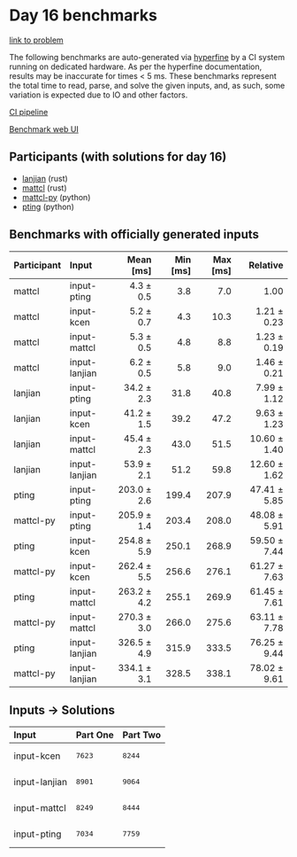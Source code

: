 # Day 16 benchmarks

[link to problem](https://adventofcode.com/2023/day/16)

The following benchmarks are auto-generated via
[hyperfine](https://github.com/sharkdp/hyperfine) by a CI system running on
dedicated hardware. As per the hyperfine documentation, results may be
inaccurate for times < 5 ms. These benchmarks represent the total time to read,
parse, and solve the given inputs, and, as such, some variation is expected due
to IO and other factors.

[CI pipeline](http://ci.papercode.net:8080/teams/main/pipelines/aoc2023)

[Benchmark web UI](https://aoc.ancalagon.black)


## Participants (with solutions for day 16)

- [lanjian](https://github.com/lanjian/aoc-2023) (rust)
- [mattcl](https://github.com/mattcl/aoc2023) (rust)
- [mattcl-py](https://github.com/mattcl/aoc2023-py) (python)
- [pting](https://github.com/pting/aoc2023) (python)


## Benchmarks with officially generated inputs

| Participant | Input | Mean [ms] | Min [ms] | Max [ms] | Relative |
|:---|:---|---:|---:|---:|---:|
| mattcl | input-pting | 4.3 ± 0.5 | 3.8 | 7.0 | 1.00 |
| mattcl | input-kcen | 5.2 ± 0.7 | 4.3 | 10.3 | 1.21 ± 0.23 |
| mattcl | input-mattcl | 5.3 ± 0.5 | 4.8 | 8.8 | 1.23 ± 0.19 |
| mattcl | input-lanjian | 6.2 ± 0.5 | 5.8 | 9.0 | 1.46 ± 0.21 |
| lanjian | input-pting | 34.2 ± 2.3 | 31.8 | 40.8 | 7.99 ± 1.12 |
| lanjian | input-kcen | 41.2 ± 1.5 | 39.2 | 47.2 | 9.63 ± 1.23 |
| lanjian | input-mattcl | 45.4 ± 2.3 | 43.0 | 51.5 | 10.60 ± 1.40 |
| lanjian | input-lanjian | 53.9 ± 2.1 | 51.2 | 59.8 | 12.60 ± 1.62 |
| pting | input-pting | 203.0 ± 2.6 | 199.4 | 207.9 | 47.41 ± 5.85 |
| mattcl-py | input-pting | 205.9 ± 1.4 | 203.4 | 208.0 | 48.08 ± 5.91 |
| pting | input-kcen | 254.8 ± 5.9 | 250.1 | 268.9 | 59.50 ± 7.44 |
| mattcl-py | input-kcen | 262.4 ± 5.5 | 256.6 | 276.1 | 61.27 ± 7.63 |
| pting | input-mattcl | 263.2 ± 4.2 | 255.1 | 269.9 | 61.45 ± 7.61 |
| mattcl-py | input-mattcl | 270.3 ± 3.0 | 266.0 | 275.6 | 63.11 ± 7.78 |
| pting | input-lanjian | 326.5 ± 4.9 | 315.9 | 333.5 | 76.25 ± 9.44 |
| mattcl-py | input-lanjian | 334.1 ± 3.1 | 328.5 | 338.1 | 78.02 ± 9.61 |


## Inputs -> Solutions

| Input | Part One | Part Two |
|:---|:---|:---|
|input-kcen|<pre>7623</pre>|<pre>8244</pre>|
|input-lanjian|<pre>8901</pre>|<pre>9064</pre>|
|input-mattcl|<pre>8249</pre>|<pre>8444</pre>|
|input-pting|<pre>7034</pre>|<pre>7759</pre>|
